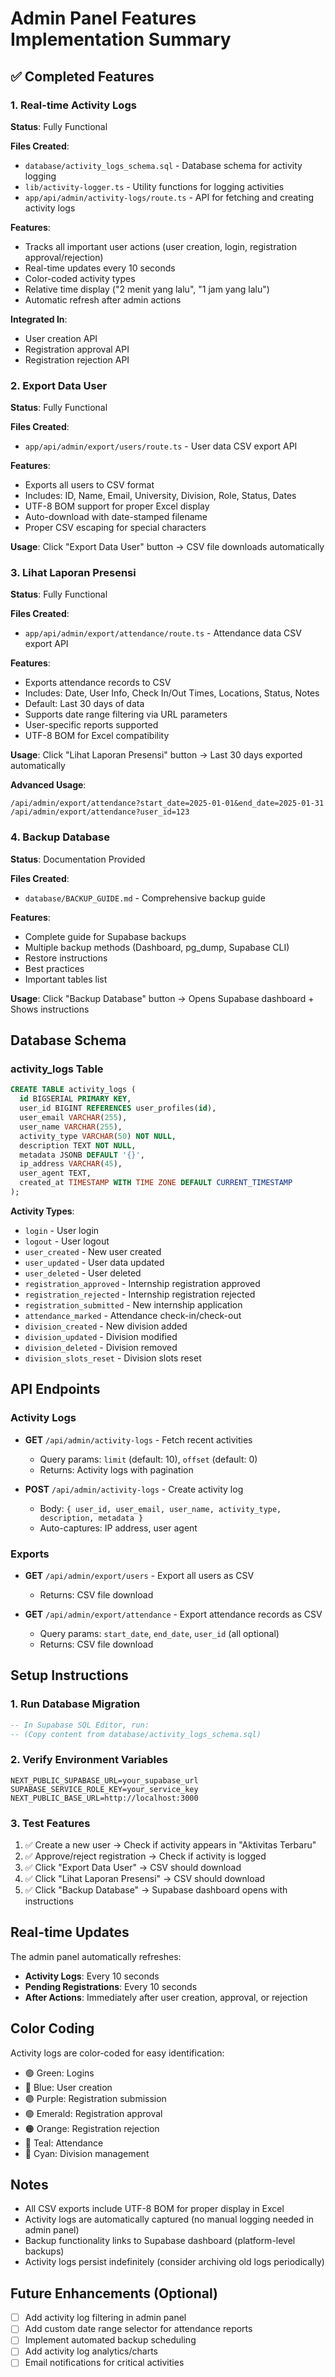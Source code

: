 # Admin Panel Features Implementation Summary

## ✅ Completed Features

### 1. Real-time Activity Logs
**Status**: Fully Functional

**Files Created**:
- `database/activity_logs_schema.sql` - Database schema for activity logging
- `lib/activity-logger.ts` - Utility functions for logging activities
- `app/api/admin/activity-logs/route.ts` - API for fetching and creating activity logs

**Features**:
- Tracks all important user actions (user creation, login, registration approval/rejection)
- Real-time updates every 10 seconds
- Color-coded activity types
- Relative time display ("2 menit yang lalu", "1 jam yang lalu")
- Automatic refresh after admin actions

**Integrated In**:
- User creation API
- Registration approval API
- Registration rejection API

### 2. Export Data User
**Status**: Fully Functional

**Files Created**:
- `app/api/admin/export/users/route.ts` - User data CSV export API

**Features**:
- Exports all users to CSV format
- Includes: ID, Name, Email, University, Division, Role, Status, Dates
- UTF-8 BOM support for proper Excel display
- Auto-download with date-stamped filename
- Proper CSV escaping for special characters

**Usage**: Click "Export Data User" button → CSV file downloads automatically

### 3. Lihat Laporan Presensi
**Status**: Fully Functional

**Files Created**:
- `app/api/admin/export/attendance/route.ts` - Attendance data CSV export API

**Features**:
- Exports attendance records to CSV
- Includes: Date, User Info, Check In/Out Times, Locations, Status, Notes
- Default: Last 30 days of data
- Supports date range filtering via URL parameters
- User-specific reports supported
- UTF-8 BOM for Excel compatibility

**Usage**: Click "Lihat Laporan Presensi" button → Last 30 days exported automatically

**Advanced Usage**:
```
/api/admin/export/attendance?start_date=2025-01-01&end_date=2025-01-31
/api/admin/export/attendance?user_id=123
```

### 4. Backup Database
**Status**: Documentation Provided

**Files Created**:
- `database/BACKUP_GUIDE.md` - Comprehensive backup guide

**Features**:
- Complete guide for Supabase backups
- Multiple backup methods (Dashboard, pg_dump, Supabase CLI)
- Restore instructions
- Best practices
- Important tables list

**Usage**: Click "Backup Database" button → Opens Supabase dashboard + Shows instructions

## Database Schema

### activity_logs Table
```sql
CREATE TABLE activity_logs (
  id BIGSERIAL PRIMARY KEY,
  user_id BIGINT REFERENCES user_profiles(id),
  user_email VARCHAR(255),
  user_name VARCHAR(255),
  activity_type VARCHAR(50) NOT NULL,
  description TEXT NOT NULL,
  metadata JSONB DEFAULT '{}',
  ip_address VARCHAR(45),
  user_agent TEXT,
  created_at TIMESTAMP WITH TIME ZONE DEFAULT CURRENT_TIMESTAMP
);
```

**Activity Types**:
- `login` - User login
- `logout` - User logout
- `user_created` - New user created
- `user_updated` - User data updated
- `user_deleted` - User deleted
- `registration_approved` - Internship registration approved
- `registration_rejected` - Internship registration rejected
- `registration_submitted` - New internship application
- `attendance_marked` - Attendance check-in/check-out
- `division_created` - New division added
- `division_updated` - Division modified
- `division_deleted` - Division removed
- `division_slots_reset` - Division slots reset

## API Endpoints

### Activity Logs
- **GET** `/api/admin/activity-logs` - Fetch recent activities
  - Query params: `limit` (default: 10), `offset` (default: 0)
  - Returns: Activity logs with pagination

- **POST** `/api/admin/activity-logs` - Create activity log
  - Body: `{ user_id, user_email, user_name, activity_type, description, metadata }`
  - Auto-captures: IP address, user agent

### Exports
- **GET** `/api/admin/export/users` - Export all users as CSV
  - Returns: CSV file download

- **GET** `/api/admin/export/attendance` - Export attendance records as CSV
  - Query params: `start_date`, `end_date`, `user_id` (all optional)
  - Returns: CSV file download

## Setup Instructions

### 1. Run Database Migration
```sql
-- In Supabase SQL Editor, run:
-- (Copy content from database/activity_logs_schema.sql)
```

### 2. Verify Environment Variables
```env
NEXT_PUBLIC_SUPABASE_URL=your_supabase_url
SUPABASE_SERVICE_ROLE_KEY=your_service_key
NEXT_PUBLIC_BASE_URL=http://localhost:3000
```

### 3. Test Features
1. ✅ Create a new user → Check if activity appears in "Aktivitas Terbaru"
2. ✅ Approve/reject registration → Check if activity is logged
3. ✅ Click "Export Data User" → CSV should download
4. ✅ Click "Lihat Laporan Presensi" → CSV should download
5. ✅ Click "Backup Database" → Supabase dashboard opens with instructions

## Real-time Updates

The admin panel automatically refreshes:
- **Activity Logs**: Every 10 seconds
- **Pending Registrations**: Every 10 seconds
- **After Actions**: Immediately after user creation, approval, or rejection

## Color Coding

Activity logs are color-coded for easy identification:
- 🟢 Green: Logins
- 🔵 Blue: User creation
- 🟣 Purple: Registration submission
- 🟢 Emerald: Registration approval
- 🟠 Orange: Registration rejection
- 🔷 Teal: Attendance
- 🔷 Cyan: Division management

## Notes

- All CSV exports include UTF-8 BOM for proper display in Excel
- Activity logs are automatically captured (no manual logging needed in admin panel)
- Backup functionality links to Supabase dashboard (platform-level backups)
- Activity logs persist indefinitely (consider archiving old logs periodically)

## Future Enhancements (Optional)

- [ ] Add activity log filtering in admin panel
- [ ] Add custom date range selector for attendance reports
- [ ] Implement automated backup scheduling
- [ ] Add activity log analytics/charts
- [ ] Email notifications for critical activities
